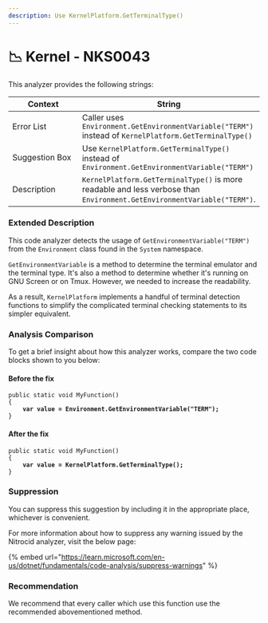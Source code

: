 ```yaml
---
description: Use KernelPlatform.GetTerminalType()
---
```


# 📉 Kernel - NKS0043

This analyzer provides the following strings:

<table><thead><tr><th width="174">Context</th><th>String</th></tr></thead><tbody><tr><td>Error List</td><td>Caller uses <code>Environment.GetEnvironmentVariable("TERM")</code> instead of <code>KernelPlatform.GetTerminalType()</code></td></tr><tr><td>Suggestion Box</td><td>Use <code>KernelPlatform.GetTerminalType()</code> instead of <code>Environment.GetEnvironmentVariable("TERM")</code></td></tr><tr><td>Description</td><td><code>KernelPlatform.GetTerminalType()</code> is more readable and less verbose than <code>Environment.GetEnvironmentVariable("TERM")</code>.</td></tr></tbody></table>

### Extended Description

This code analyzer detects the usage of `GetEnvironmentVariable("TERM")` from the `Environment` class found in the `System` namespace.

`GetEnvironmentVariable` is a method to determine the terminal emulator and the terminal type. It's also a method to determine whether it's running on GNU Screen or on Tmux. However, we needed to increase the readability.

As a result, `KernelPlatform` implements a handful of terminal detection functions to simplify the complicated terminal checking statements to its simpler equivalent.

### Analysis Comparison

To get a brief insight about how this analyzer works, compare the two code blocks shown to you below:

#### Before the fix

<pre class="language-csharp" data-title="Somewhere in your mod code..." data-line-numbers><code class="lang-csharp">public static void MyFunction()
{
<strong>    var value = Environment.GetEnvironmentVariable("TERM");
</strong>}
</code></pre>

#### After the fix

<pre class="language-csharp" data-title="Somewhere in your mod code..." data-line-numbers><code class="lang-csharp">public static void MyFunction()
{
<strong>    var value = KernelPlatform.GetTerminalType();
</strong>}
</code></pre>

### Suppression

You can suppress this suggestion by including it in the appropriate place, whichever is convenient.

For more information about how to suppress any warning issued by the Nitrocid analyzer, visit the below page:

{% embed url="https://learn.microsoft.com/en-us/dotnet/fundamentals/code-analysis/suppress-warnings" %}

### Recommendation

We recommend that every caller which use this function use the recommended abovementioned method.
